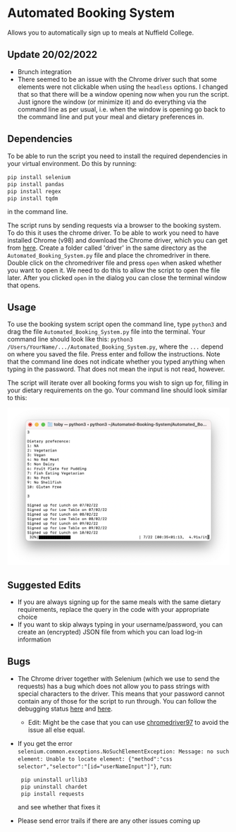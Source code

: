 # Automated Booking System
 Allows you to automatically sign up to meals at Nuffield College.

## Update 20/02/2022

- Brunch integration
- There seemed to be an issue with the Chrome driver such that some elements were not clickable when using the `headless` options. I changed that so that there will be a window opening now when you run the script. Just ignore the window (or minimize it) and do everything via the command line as per usual, i.e. when the window is opening go back to the command line and put your meal and dietary preferences in.

## Dependencies

To be able to run the script you need to install the required dependencies in your virtual environment. Do this by running:
```
pip install selenium
pip install pandas
pip install regex
pip install tqdm
```
in the command line.

The script runs by sending requests via a browser to the booking system. To do this it uses the chrome driver. To be able to work you need to have installed Chrome (v98) and download the Chrome driver, which you can get from [here](https://chromedriver.storage.googleapis.com/index.html?path=98.0.4758.80/). Create a folder called 'driver' in the same directory as the `Automated_Booking_System.py` file and place the chromedriver in there. Double click on the chromedriver file and press `open` when asked whether you want to open it. We need to do this to allow the script to open the file later. After you clicked `open` in the dialog you can close the terminal window that opens.

## Usage

 To use the booking system script open the command line, type `python3` and drag the file `Automated_Booking_System.py` file into the terminal. Your command line should look like this: `python3 /Users/YourName/.../Automated_Booking_System.py`, where the `...` depend on where you saved the file. Press enter and follow the instructions. Note that the command line does not indicate whether you typed anything when typing in the password. That does not mean the input is not read, however.
 
 The script will iterate over all booking forms you wish to sign up for, filling in your dietary requirements on the go. Your command line should look similar to this:
<p align="center">
    <img src="images/example.png" width="650">
<p>

## Suggested Edits
- If you are always signing up for the same meals with the same dietary requirements, replace the query in the code with your appropriate choice
- If you want to skip always typing in your username/password, you can create an (encrypted) JSON file from which you can load log-in information

## Bugs

- The Chrome driver together with Selenium (which we use to send the requests) has a bug which does not allow you to pass strings with special characters to the driver. This means that your password cannot contain any of those for the script to run through. You can follow the debugging status [here](https://github.com/SeleniumHQ/selenium/issues/10318) and [here](https://bugs.chromium.org/p/chromedriver/issues/detail?id=3999).

    - Edit: Might be the case that you can use [chromedriver97](https://chromedriver.storage.googleapis.com/index.html?path=97.0.4692.71/) to avoid the issue all else equal.

- If you get the error `selenium.common.exceptions.NoSuchElementException: Message: no such element: Unable to locate element: {"method":"css selector","selector":"[id="userNameInput"]"}`, run:
    ```
     pip uninstall urllib3
     pip uninstall chardet
     pip install requests
    ```
     and see whether that fixes it
- Please send error trails if there are any other issues coming up
